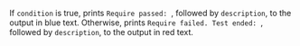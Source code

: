 If `condition` is true, prints `Require passed: `, followed by `description`, to the output in blue text. Otherwise, prints `Require failed. Test ended: `, followed by `description`, to the output in red text.